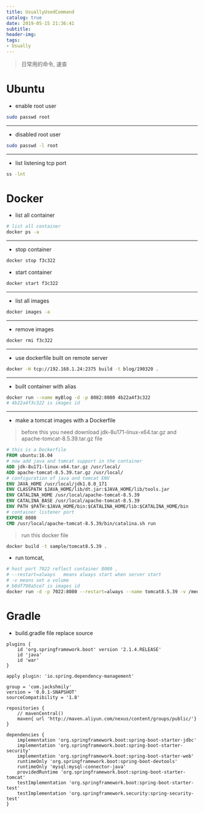 ```yaml
---
title: UsuallyUsedCommand
catalog: true
date: 2019-05-15 21:36:41
subtitle:
header-img:
tags:
- Usually
---
```

> 日常用的命令, 速查
>

# Ubuntu

* enable root user
```bash
sudo passwd root
```
-----------------------
* disabled root user

```bash
sudo passwd -l root
```
-----------------------
* list listening tcp port
```bash
ss -lnt
```

# Docker

* list all container

```bash
# list all container
docker ps -a
```
-----------------------
* stop container
```bash
docker stop f3c322
```
* start container
```bash
docker start f3c322
```
-----------------------
* list all images
```bash
docker images -a
```
-----------------------
* remove images
```bash
docker rmi f3c322
```
-----------------------
* use dockerfile built on remote server
```bash
docker -H tcp://192.168.1.24:2375 build -t blog/190320 .
```
-----------------------
* built container with alias
```bash
docker run --name myBlog -d -p 8082:8080 4b22a4f3c322
# 4b22a4f3c322 is images id
```
-----------------------
* make a tomcat images with a Dockerfile
>before this you need download jdk-8u171-linux-x64.tar.gz and apache-tomcat-8.5.39.tar.gz file

```Dockerfile
# this is a Dockerfile
FROM ubuntu:16.04
# now add java and tomcat support in the container
ADD jdk-8u171-linux-x64.tar.gz /usr/local/
ADD apache-tomcat-8.5.39.tar.gz /usr/local/
# configuration of java and tomcat ENV
ENV JAVA_HOME /usr/local/jdk1.8.0_171
ENV CLASSPATH $JAVA_HOME/lib/dt.jar:$JAVA_HOME/lib/tools.jar
ENV CATALINA_HOME /usr/local/apache-tomcat-8.5.39
ENV CATALINA_BASE /usr/local/apache-tomcat-8.5.39
ENV PATH $PATH:$JAVA_HOME/bin:$CATALINA_HOME/lib:$CATALINA_HOME/bin
# container listener port
EXPOSE 8080
CMD /usr/local/apache-tomcat-8.5.39/bin/catalina.sh run
```
> run this docker file
```bash
docker build -t sample/tomcat8.5.39 .
```

* run tomcat, 

```bash
# host port 7022 reflect container 8080 , 
# --restart=always   means always start when server start
# -v means set a volume 
# b8df790a5ce7 is images id
docker run -d -p 7022:8080 --restart=always --name tomcat8.5.39 -v /media/disk1/tomcat8.5.39/webapps:/usr/local/apache-tomcat-8.5.39/webapps b8df790a5ce7
```

# Gradle
* build.gradle file replace source
```
plugins {
	id 'org.springframework.boot' version '2.1.4.RELEASE'
	id 'java'
	id 'war'
}

apply plugin: 'io.spring.dependency-management'

group = 'com.jackshmily'
version = '0.0.1-SNAPSHOT'
sourceCompatibility = '1.8'

repositories {
	// mavenCentral()
	maven{ url 'http://maven.aliyun.com/nexus/content/groups/public/'}
}

dependencies {
	implementation 'org.springframework.boot:spring-boot-starter-jdbc'
	implementation 'org.springframework.boot:spring-boot-starter-security'
	implementation 'org.springframework.boot:spring-boot-starter-web'
	runtimeOnly 'org.springframework.boot:spring-boot-devtools'
	runtimeOnly 'mysql:mysql-connector-java'
	providedRuntime 'org.springframework.boot:spring-boot-starter-tomcat'
	testImplementation 'org.springframework.boot:spring-boot-starter-test'
	testImplementation 'org.springframework.security:spring-security-test'
}
```
